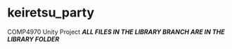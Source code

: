 # keiretsu_party
COMP4970 Unity Project
*****ALL FILES IN THE LIBRARY BRANCH ARE IN THE LIBRARY FOLDER*****
